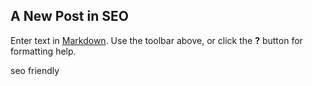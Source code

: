 ## A New Post in SEO

Enter text in [Markdown](http://daringfireball.net/projects/markdown/). Use the toolbar above, or click the **?** button for formatting help.

seo friendly
